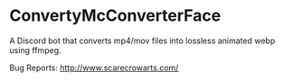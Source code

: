 # ConvertyMcConverterFace

A Discord bot that converts mp4/mov files into lossless animated webp using ffmpeg.

Bug Reports: http://www.scarecrowarts.com/
